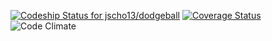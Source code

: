 [ ![Codeship Status for jscho13/dodgeball](https://codeship.com/projects/0890d7d0-953e-0133-615b-520d149e6bdf/status?branch=master)](https://codeship.com/projects/125132)
[![Coverage Status](https://coveralls.io/repos/jscho13/dodgeball/badge.svg?branch=master&service=github)](https://coveralls.io/github/jscho13/dodgeball?branch=master)
![Code Climate](https://codeclimate.com/github/jscho13/dodgeball.png)
